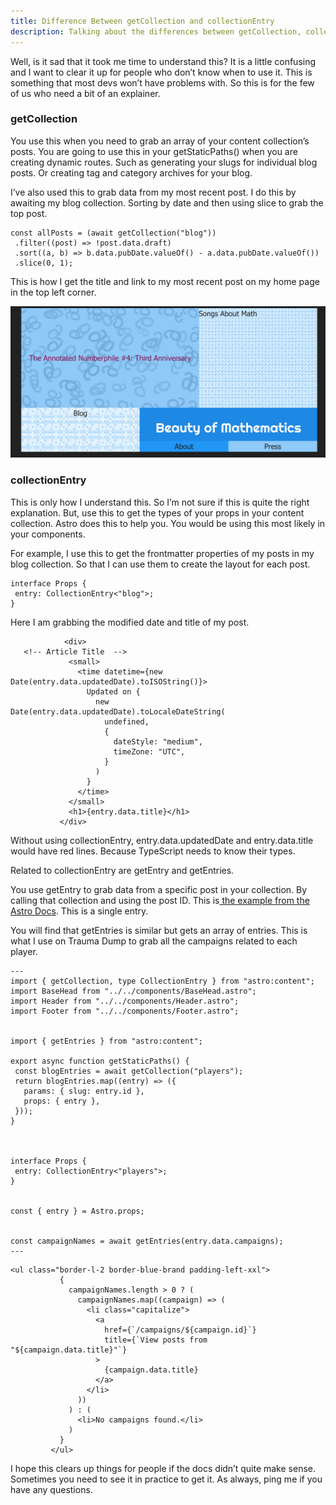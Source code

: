```yaml
---
title: Difference Between getCollection and collectionEntry
description: Talking about the differences between getCollection, collectionEntry, getEntry, and getEntries.
---
```


Well, is it sad that it took me time to understand this? It is a little confusing and I want to clear it up for people who don’t know when to use it. This is something that most devs won’t have problems with. So this is for the few of us who need a bit of an explainer.

### getCollection

You use this when you need to grab an array of your content collection’s posts. You are going to use this in your getStaticPaths() when you are creating dynamic routes. Such as generating your slugs for individual blog posts. Or creating tag and category archives for your blog.

I’ve also used this to grab data from my most recent post. I do this by awaiting my blog collection. Sorting by date and then using slice to grab the top post.

```
const allPosts = (await getCollection("blog"))
 .filter((post) => !post.data.draft)
 .sort((a, b) => b.data.pubDate.valueOf() - a.data.pubDate.valueOf())
 .slice(0, 1);
```

This is how I get the title and link to my most recent post on my home page in the top left corner.

![Screenshot of the Beauty of Mathematics Home Page](../../../assets/beauty-of-mathematics-home.png)

### collectionEntry

This is only how I understand this. So I’m not sure if this is quite the right explanation. But, use this to get the types of your props in your content collection. Astro does this to help you. You would be using this most likely in your components.

For example, I use this to get the frontmatter properties of my posts in my blog collection. So that I can use them to create the layout for each post.

```
interface Props {
 entry: CollectionEntry<"blog">;
}
```

Here I am grabbing the modified date and title of my post.

```
            <div>
   <!-- Article Title  -->
             <small>
               <time datetime={new Date(entry.data.updatedDate).toISOString()}>
                 Updated on {
                   new Date(entry.data.updatedDate).toLocaleDateString(
                     undefined,
                     {
                       dateStyle: "medium",
                       timeZone: "UTC",
                     }
                   )
                 }
               </time>
             </small>
             <h1>{entry.data.title}</h1>
           </div>
```

Without using collectionEntry, entry.data.updatedDate and entry.data.title would have red lines. Because TypeScript needs to know their types.

Related to collectionEntry are getEntry and getEntries.

You use getEntry to grab data from a specific post in your collection. By calling that collection and using the post ID. This is[ the example from the Astro Docs](https://docs.astro.build/en/reference/modules/astro-content/#getentry). This is a single entry.

You will find that getEntries is similar but gets an array of entries. This is what I use on Trauma Dump to grab all the campaigns related to each player.

```
---
import { getCollection, type CollectionEntry } from "astro:content";
import BaseHead from "../../components/BaseHead.astro";
import Header from "../../components/Header.astro";
import Footer from "../../components/Footer.astro";


import { getEntries } from "astro:content";

export async function getStaticPaths() {
 const blogEntries = await getCollection("players");
 return blogEntries.map((entry) => ({
   params: { slug: entry.id },
   props: { entry },
 }));
}



interface Props {
 entry: CollectionEntry<"players">;
}


const { entry } = Astro.props;


const campaignNames = await getEntries(entry.data.campaigns);
---
```

```
<ul class="border-l-2 border-blue-brand padding-left-xxl">
           {
             campaignNames.length > 0 ? (
               campaignNames.map((campaign) => (
                 <li class="capitalize">
                   <a
                     href={`/campaigns/${campaign.id}`}
                     title={`View posts from "${campaign.data.title}"`}
                   >
                     {campaign.data.title}
                   </a>
                 </li>
               ))
             ) : (
               <li>No campaigns found.</li>
             )
           }
         </ul>
```

I hope this clears up things for people if the docs didn’t quite make sense. Sometimes you need to see it in practice to get it. As always, ping me if you have any questions.
